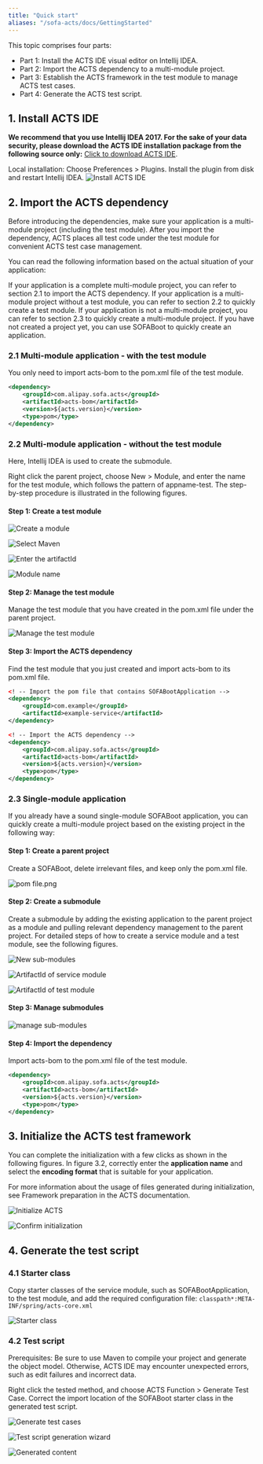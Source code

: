 ```yaml
---
title: "Quick start"
aliases: "/sofa-acts/docs/GettingStarted"
---
```


This topic comprises four parts:

- Part 1: Install the ACTS IDE visual editor on Intellij IDEA.
- Part 2: Import the ACTS dependency to a multi-module project.
- Part 3: Establish the ACTS framework in the test module to manage ACTS test cases.
- Part 4: Generate the ACTS test script.

## 1. Install ACTS IDE

__We recommend that you use Intellij IDEA 2017. For the sake of your data security, please download the ACTS IDE installation package from the following source only:__
[Click to download ACTS IDE](https://gw.alipayobjects.com/os/basement_prod/5436d6bc-0390-4db1-9ec7-54e287c731f6.zip).

Local installation: Choose Preferences > Plugins. Install the plugin from disk and restart Intellij IDEA.
![Install ACTS IDE](install-acts-ide.png)

## 2. Import the ACTS dependency

Before introducing the dependencies, make sure your application is a multi-module project (including the test module). After you import the dependency, ACTS places all test code under the test module for convenient ACTS test case management.

You can read the following information based on the actual situation of your application:

If your application is a complete multi-module project, you can refer to section 2.1 to import the ACTS dependency.
If your application is a multi-module project without a test module, you can refer to section 2.2 to quickly create a test module.
If your application is not a multi-module project, you can refer to section 2.3 to quickly create a multi-module project.
If you have not created a project yet, you can use SOFABoot to quickly create an application.

### 2.1 Multi-module application - with the test module

You only need to import acts-bom to the pom.xml file of the test module.

```xml
<dependency>
    <groupId>com.alipay.sofa.acts</groupId>
    <artifactId>acts-bom</artifactId>
    <version>${acts.version}</version>
    <type>pom</type>
</dependency>
```

### 2.2 Multi-module application - without the test module

Here, Intellij IDEA is used to create the submodule.

Right click the parent project, choose New > Module, and enter the name for the test module, which follows the pattern of appname-test. The step-by-step procedure is illustrated in the following figures.

#### Step 1: Create a test module

![Create a module](new-module.png)

![Select Maven](select-maven.png)

![Enter the artifactId](enter-artifactId.png)

![Module name](module-name.png)

#### Step 2: Manage the test module

Manage the test module that you have created in the pom.xml file under the parent project.

![Manage the test module](manage-test-module.png)

#### Step 3: Import the ACTS dependency

Find the test module that you just created and import acts-bom to its pom.xml file.

```xml
<! -- Import the pom file that contains SOFABootApplication -->
<dependency>
    <groupId>com.example</groupId>
    <artifactId>example-service</artifactId>
</dependency>

<! -- Import the ACTS dependency -->
<dependency>
    <groupId>com.alipay.sofa.acts</groupId>
    <artifactId>acts-bom</artifactId>
    <version>${acts.version}</version>
    <type>pom</type>
</dependency>
```

### 2.3 Single-module application

If you already have a sound single-module SOFABoot application, you can quickly create a multi-module project based on the existing project in the following way:

#### Step 1: Create a parent project

Create a SOFABoot, delete irrelevant files, and keep only the pom.xml file.

![pom file.png](pom-file.png)

#### Step 2: Create a submodule

Create a submodule by adding the existing application to the parent project as a module and pulling relevant dependency management to the parent project. For detailed steps of how to create a service module and a test module, see the following figures.

![New sub-modules](new-sub-modules.png)

![ArtifactId of service module](artifactId-service.png)

![ArtifactId of test module](artifactId-test.png)

#### Step 3: Manage submodules

![manage sub-modules](manage-sub-modules.png)

#### Step 4: Import the dependency

Import acts-bom to the pom.xml file of the test module.

```xml
<dependency>
    <groupId>com.alipay.sofa.acts</groupId>
    <artifactId>acts-bom</artifactId>
    <version>${acts.version}</version>
    <type>pom</type>
</dependency>
```

## 3. Initialize the ACTS test framework

You can complete the initialization with a few clicks as shown in the following figures. In figure 3.2, correctly enter the __application name__ and select the __encoding format__ that is suitable for your application.

For more information about the usage of files generated during initialization, see Framework preparation in the ACTS documentation.

![Initialize ACTS](initialize-acts.png)

![Confirm initialization](confirm.png)

## 4. Generate the test script

### 4.1 Starter class

Copy starter classes of the service module, such as SOFABootApplication, to the test module, and add the required configuration file: `classpath*:META-INF/spring/acts-core.xml`

![Starter class](start-class.png)

### 4.2 Test script

Prerequisites: Be sure to use Maven to compile your project and generate the object model. Otherwise, ACTS IDE may encounter unexpected errors, such as edit failures and incorrect data.

Right click the tested method, and choose ACTS Function > Generate Test Case. Correct the import location of the SOFABoot starter class in the generated test script.

![Generate test cases](generate-test-case.png)

![Test script generation wizard](test-script-generation-wizard.png)

![Generated content](generated-content.png)
